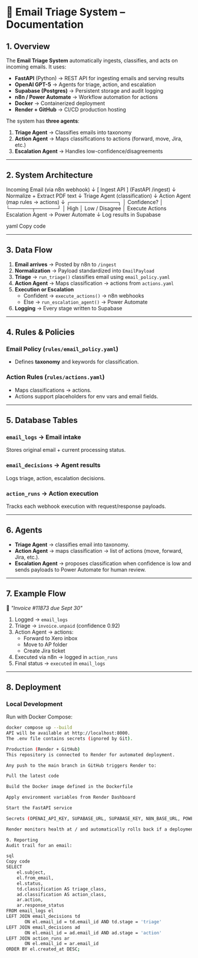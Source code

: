 # 📖 Email Triage System – Documentation

## 1. Overview

The **Email Triage System** automatically ingests, classifies, and acts on incoming emails. It uses:

- **FastAPI** (Python) → REST API for ingesting emails and serving results  
- **OpenAI GPT-5** → Agents for triage, action, and escalation  
- **Supabase (Postgres)** → Persistent storage and audit logging  
- **n8n / Power Automate** → Workflow automation for actions  
- **Docker** → Containerized deployment  
- **Render + GitHub** → CI/CD production hosting  

The system has **three agents**:

1. **Triage Agent** → Classifies emails into taxonomy  
2. **Action Agent** → Maps classifications to actions (forward, move, Jira, etc.)  
3. **Escalation Agent** → Handles low-confidence/disagreements  

---

## 2. System Architecture

Incoming Email (via n8n webhook)
↓
[ Ingest API ] (FastAPI /ingest)
↓
Normalize + Extract PDF text
↓
Triage Agent (classification)
↓
Action Agent (map rules → actions)
↓
┌─────────────┐
│ Confidence? │
└──────┬──────┘
│
High │ Low / Disagree
│
Execute Actions Escalation Agent → Power Automate
↓
Log results in Supabase

yaml
Copy code

---

## 3. Data Flow

1. **Email arrives** → Posted by n8n to `/ingest`  
2. **Normalization** → Payload standardized into `EmailPayload`  
3. **Triage** → `run_triage()` classifies email using `email_policy.yaml`  
4. **Action Agent** → Maps classification → actions from `actions.yaml`  
5. **Execution or Escalation**  
   - Confident → `execute_actions()` → n8n webhooks  
   - Else → `run_escalation_agent()` → Power Automate  
6. **Logging** → Every stage written to Supabase  

---

## 4. Rules & Policies

### Email Policy (`rules/email_policy.yaml`)
- Defines **taxonomy** and keywords for classification.

### Action Rules (`rules/actions.yaml`)
- Maps classifications → actions.  
- Actions support placeholders for env vars and email fields.

---

## 5. Database Tables

### `email_logs` → Email intake
Stores original email + current processing status.

### `email_decisions` → Agent results
Logs triage, action, escalation decisions.

### `action_runs` → Action execution
Tracks each webhook execution with request/response payloads.

---

## 6. Agents

- **Triage Agent** → classifies email into taxonomy.  
- **Action Agent** → maps classification → list of actions (move, forward, Jira, etc.).  
- **Escalation Agent** → proposes classification when confidence is low and sends payloads to Power Automate for human review.  

---

## 7. Example Flow

📧 *"Invoice #11873 due Sept 30"*  

1. Logged → `email_logs`  
2. Triage → `invoice.unpaid` (confidence 0.92)  
3. Action Agent → actions:  
   - Forward to Xero inbox  
   - Move to AP folder  
   - Create Jira ticket  
4. Executed via n8n → logged in `action_runs`  
5. Final status → `executed` in `email_logs`  

---

## 8. Deployment

### Local Development
Run with Docker Compose:

```bash
docker compose up --build
API will be available at http://localhost:8000.
The .env file contains secrets (ignored by Git).

Production (Render + GitHub)
This repository is connected to Render for automated deployment.

Any push to the main branch in GitHub triggers Render to:

Pull the latest code

Build the Docker image defined in the Dockerfile

Apply environment variables from Render Dashboard

Start the FastAPI service

Secrets (OPENAI_API_KEY, SUPABASE_URL, SUPABASE_KEY, N8N_BASE_URL, POWER_AUTOMATE_URL, etc.) are managed in Render → Environment Variables.

Render monitors health at / and automatically rolls back if a deployment fails.

9. Reporting
Audit trail for an email:

sql
Copy code
SELECT 
    el.subject,
    el.from_email,
    el.status,
    td.classification AS triage_class,
    ad.classification AS action_class,
    ar.action,
    ar.response_status
FROM email_logs el
LEFT JOIN email_decisions td 
       ON el.email_id = td.email_id AND td.stage = 'triage'
LEFT JOIN email_decisions ad 
       ON el.email_id = ad.email_id AND ad.stage = 'action'
LEFT JOIN action_runs ar     
       ON el.email_id = ar.email_id
ORDER BY el.created_at DESC;
